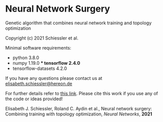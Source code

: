 # Neural Network Surgery
Genetic algorithm that combines neural network training and topology optimization

Copyright (c) 2021 Schiessler et al.

Minimal software requirements:
* python 3.8.0
* numpy 1.19.0
__* tensorflow 2.4.0__
* tensorflow-datasets 4.2.0

If you have any questions please contact us at elisabeth.schiessler@hereon.de

For further details refer to [this link](https://doi.org/10.1016/j.neunet.2021.08.034).
Please cite this work if you use any of the code or ideas provided!

Elisabeth J. Schiessler, Roland C. Aydin et al.,
Neural network surgery: Combining training with topology optimization,
_Neural Networks_,
**2021**
